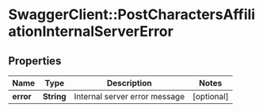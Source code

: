 # SwaggerClient::PostCharactersAffiliationInternalServerError

## Properties
Name | Type | Description | Notes
------------ | ------------- | ------------- | -------------
**error** | **String** | Internal server error message | [optional] 


